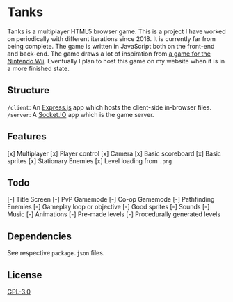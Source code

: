 # Tanks
Tanks is a multiplayer HTML5 browser game. This is a project I have worked on periodically with different iterations since 2018. It is currently far from being complete. The game is written in JavaScript both on the front-end and back-end. The game draws a lot of inspiration from [a game for the Nintendo Wii][tanks]. Eventually I plan to host this game on my website when it is in a more finished state.

## Structure
`/client`: An [Express.js][express] app which hosts the client-side in-browser files.
`/server`: A [Socket.IO][socketio] app which is the game server.

## Features
[x] Multiplayer
[x] Player control
[x] Camera
[x] Basic scoreboard
[x] Basic sprites
[x] Stationary Enemies
[x] Level loading from `.png`

## Todo
[-] Title Screen
[-] PvP Gamemode
[-] Co-op Gamemode
[-] Pathfinding Enemies
[-] Gameplay loop or objective
[-] Good sprites
[-] Sounds
[-] Music
[-] Animations
[-] Pre-made levels
[-] Procedurally generated levels 

## Dependencies
See respective `package.json` files.

## License
[GPL-3.0][License]

[express]: https://expressjs.com/
[socketio]: https://socket.io/
[tanks]: https://nintendo.fandom.com/wiki/Tanks!
[license]: https://choosealicense.com/licenses/gpl-3.0/
